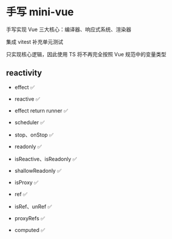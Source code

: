 # 手写 mini-vue

手写实现 Vue 三大核心：编译器、响应式系统、渲染器

集成 vitest 补充单元测试

只实现核心逻辑，因此使用 TS 将不再完全按照 Vue 规范中的变量类型

## reactivity

- effect ✅

- reactive ✅

- effect return runner ✅

- scheduler ✅

- stop、onStop ✅

- readonly ✅

- isReactive、isReadonly ✅

- shallowReadonly ✅

- isProxy ✅

- ref ✅

- isRef、unRef ✅

- proxyRefs ✅

- computed ✅

  
